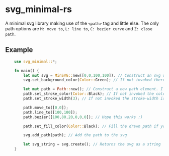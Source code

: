 # svg_minimal-rs

A minimal svg library making use of the `<path>` tag and little else. The only path options are `M: move to`, `L: line to`, `C: bezier curve` and `Z: close path`.

## Example
```rust
    use svg_minimal::*;

    fn main() {
        let mut svg = MinSVG::new([0,0,100,100]). // Construct an svg with the viewBox you would like
        svg.set_background_color(Color::Green); // If not invoked there will be no background

        let mut path = Path::new(); // Construct a new path element. I guess you only really need "one per color".
        path.set_stroke_color(Color::Black); // If not invoked the color is none
        path.set_stroke_width(3); // If not invoked the stroke-width is 0

        path.move_to([0,0]);
        path.line_to([100,100]);
        path.bezier([100,80,20,0,0,0]); // Hope this works :)

        path.set_fill_color(Color::Black); // Fill the drawn path if you want to;

        svg.add_path(path); // Add the path to the svg

        let svg_string = svg.create(); // Returns the svg as a string
    }
```
